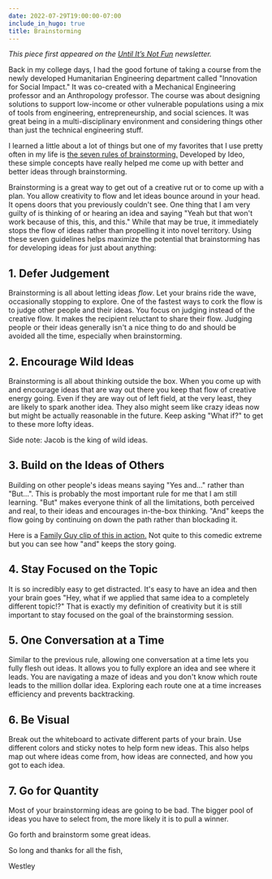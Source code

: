 ```yaml
---
date: 2022-07-29T19:00:00-07:00
include_in_hugo: true
title: Brainstorming
---
```


*This piece first appeared on the [Until It’s Not Fun](https://untilitsnotfun.com/posts/2022-07-29/) newsletter.*

Back in my college days, I had the good fortune of taking a course from the newly developed Humanitarian Engineering department called "Innovation for Social Impact." It was co-created with a Mechanical Engineering professor and an Anthropology professor. The course was about designing solutions to support low-income or other vulnerable populations using a mix of tools from engineering, entrepreneurship, and social sciences. It was great being in a multi-disciplinary environment and considering things other than just the technical engineering stuff.

I learned a little about a lot of things but one of my favorites that I use pretty often in my life is [the seven rules of brainstorming.](https://www.ideou.com/blogs/inspiration/7-simple-rules-of-brainstorming) Developed by Ideo, these simple concepts have really helped me come up with better and better ideas through brainstorming.

Brainstorming is a great way to get out of a creative rut or to come up with a plan. You allow creativity to flow and let ideas bounce around in your head. It opens doors that you previously couldn't see. One thing that I am very guilty of is thinking of or hearing an idea and saying "Yeah but that won't work because of this, this, and this." While that may be true, it immediately stops the flow of ideas rather than propelling it into novel territory. Using these seven guidelines helps maximize the potential that brainstorming has for developing ideas for just about anything:  

## 1. Defer Judgement

Brainstorming is all about letting ideas *flow*. Let your brains ride the wave, occasionally stopping to explore. One of the fastest ways to cork the flow is to judge other people and their ideas. You focus on judging instead of the creative flow. It makes the recipient reluctant to share their flow. Judging people or their ideas generally isn't a nice thing to do and should be avoided all the time, especially when brainstorming.

## 2. Encourage Wild Ideas

Brainstorming is all about thinking outside the box. When you come up with and encourage ideas that are way out there you keep that flow of creative energy going. Even if they are way out of left field, at the very least, they are likely to spark another idea. They also might seem like crazy ideas now but might be actually reasonable in the future. Keep asking "What if?" to get to these more lofty ideas.  

Side note: Jacob is the king of wild ideas.

## 3. Build on the Ideas of Others

Building on other people's ideas means saying "Yes and…" rather than "But…". This is probably the most important rule for me that I am still learning. "But" makes everyone think of all the limitations, both perceived and real, to their ideas and encourages in-the-box thinking. "And" keeps the flow going by continuing on down the path rather than blockading it.

Here is a [Family Guy clip of this in action.](https://youtu.be/GEOEBrdnQq4?t=72) Not quite to this comedic extreme but you can see how "and" keeps the story going.

## 4. Stay Focused on the Topic

It is so incredibly easy to get distracted. It's easy to have an idea and then your brain goes "Hey, what if we applied that same idea to a completely different topic!?" That is exactly my definition of creativity but it is still important to stay focused on the goal of the brainstorming session.

## 5. One Conversation at a Time

Similar to the previous rule, allowing one conversation at a time lets you fully flesh out ideas. It allows you to fully explore an idea and see where it leads. You are navigating a maze of ideas and you don't know which route leads to the million dollar idea. Exploring each route one at a time increases efficiency and prevents backtracking.

## 6. Be Visual

Break out the whiteboard to activate different parts of your brain. Use different colors and sticky notes to help form new ideas. This also helps map out where ideas come from, how ideas are connected, and how you got to each idea.

## 7. Go for Quantity

Most of your brainstorming ideas are going to be bad. The bigger pool of ideas you have to select from, the more likely it is to pull a winner.

Go forth and brainstorm some great ideas.

So long and thanks for all the fish,

Westley
